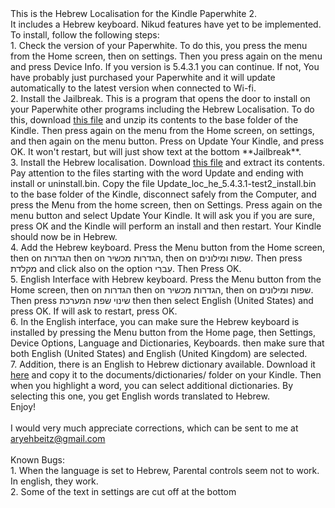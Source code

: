 <html>
<head>
<title>Kindle Paperwhite Hebrew Localisation</title>
</head>
<body>
This is the Hebrew Localisation for the Kindle Paperwhite 2.<br>
It includes a Hebrew keyboard. Nikud features have yet to be implemented.<br>
To install, follow the following steps:<br>
1. Check the version of your Paperwhite. To do this, you press the menu from the Home screen, then on settings. Then you press again on the menu and press Device Info. If you version is 5.4.3.1 you can continue. If not, You have probably just purchased your Paperwhite and it will update automatically to the latest version when connected to Wi-fi.<br>
2. Install the Jailbreak. This is a program that opens the door to install on your Paperwhite other programs including the Hebrew Localisation. To do this, download <a href="http://hebrewkindle.tk/kindle-5.4-jailbreak.zip">this file</a> and unzip its contents to the base folder of the Kindle. Then press again on the menu from the Home screen, on settings, and then again on the menu button. Press on Update Your Kindle, and press OK. It won't restart, but will just show text at the bottom **Jailbreak**.<br>
3. Install the Hebrew localisation. Download <a href="http://hebrewkindle.tk/loc_he_5.4.3.1-test2.zip">this file</a> and extract its contents. Pay attention to the files starting with the word Update and ending with install or uninstall.bin. Copy the file Update_loc_he_5.4.3.1-test2_install.bin to the base folder of the Kindle, disconnect safely from the Computer, and press the Menu from the home screen, then on Settings. Press again on the menu button and select Update Your Kindle. It will ask you if you are sure, press OK and the Kindle will perform an install and then restart. Your Kindle should now be in Hebrew.<br>
4. Add the Hebrew keyboard. Press the Menu button from the Home screen, then on הגדרות then on הגדרות מכשיר, then on שפות ומילונים. Then press מקלדת and click also on the option עִברִי. Then Press OK.<br>
5. English Interface with Hebrew keyboard. Press the Menu button from the Home screen, then on הגדרות then on הגדרות מכשיר, then on שפות ומילונים. Then press שינוי שפת המערכת then then select English (United States) and press OK. If will ask to restart, press OK.<br>
6. In the English interface, you can make sure the Hebrew keyboard is installed by pressing the Menu button from the Home page, then Settings, Device Options, Language and Dictionaries, Keyboards. then make sure that both English (United States) and English (United Kingdom) are selected.<br>
7. Addition, there is an English to Hebrew dictionary available. Download it <a href="http://hebrewkindle.tk/Babylon English-Hebrew Dictionary - MG Reversed Words.prc">here</a> and copy it to the documents/dictionaries/ folder on your Kindle. Then when you highlight a word, you can select additional dictionaries. By selecting this one, you get English words translated to Hebrew.<br>
Enjoy!<br>
<br>
I would very much appreciate corrections, which can be sent to me at <a href="mailto:aryehbeitz@gmail.com">aryehbeitz@gmail.com</a><br>
<br>
Known Bugs:<br>
1. When the language is set to Hebrew, Parental controls seem not to work. In english, they work.<br>
2. Some of the text in settings are cut off at the bottom<br>
</body>
</html>
